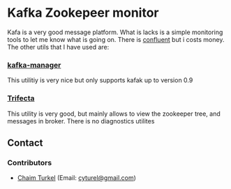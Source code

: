 # Kafka Zookepeer monitor

Kafa is a very good message platform. What is lacks is a simple monitoring tools to let me know what is going on.
There is [confluent](https://www.confluent.io/) but i costs money.
The other utils that I have used are:

### [kafka-manager](https://github.com/yahoo/kafka-manager) 
This utilitiy is very nice but only supports kafak up to version 0.9 

### [Trifecta](https://github.com/ldaniels528/trifecta)
This utility is very good, but mainly allows to view the zookeeper tree, and messages in broker.
There is no diagnostics utilites 

## Contact
### Contributors
* [Chaim Turkel](chaimturkel.wordpress.com) (Email: cyturel@gmail.com)
